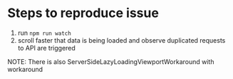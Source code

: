 # Steps to reproduce issue

1. run `npm run watch`
2. scroll faster that data is being loaded and observe duplicated requests to API are triggered

NOTE: There is also ServerSideLazyLoadingViewportWorkaround with workaround
